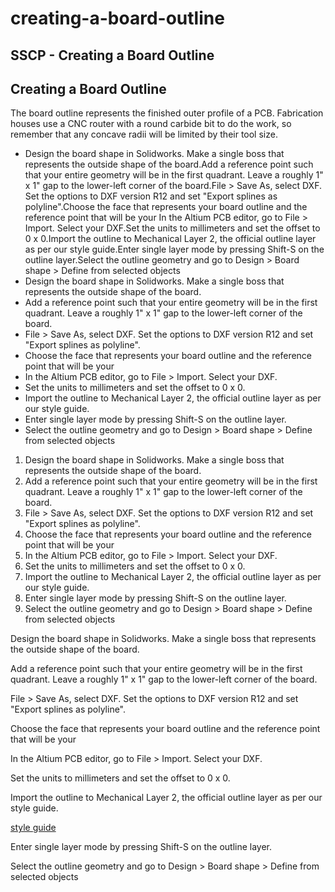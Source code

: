 # creating-a-board-outline

## SSCP - Creating a Board Outline

## Creating a Board Outline

The board outline represents the finished outer profile of a PCB. Fabrication houses use a CNC router with a round carbide bit to do the work, so remember that any concave radii will be limited by their tool size.

* Design the board shape in Solidworks. Make a single boss that represents the outside shape of the board.Add a reference point such that your entire geometry will be in the first quadrant. Leave a roughly 1" x 1" gap to the lower-left corner of the board.File > Save As, select DXF. Set the options to DXF version R12 and set "Export splines as polyline".Choose the face that represents your board outline and the reference point that will be your In the Altium PCB editor, go to File > Import. Select your DXF.Set the units to millimeters and set the offset to 0 x 0.Import the outline to Mechanical Layer 2, the official outline layer as per our style guide.Enter single layer mode by pressing Shift-S on the outline layer.Select the outline geometry and go to Design > Board shape > Define from selected objects
* Design the board shape in Solidworks. Make a single boss that represents the outside shape of the board.
* Add a reference point such that your entire geometry will be in the first quadrant. Leave a roughly 1" x 1" gap to the lower-left corner of the board.
* File > Save As, select DXF. Set the options to DXF version R12 and set "Export splines as polyline".
* Choose the face that represents your board outline and the reference point that will be your&#x20;
* In the Altium PCB editor, go to File > Import. Select your DXF.
* Set the units to millimeters and set the offset to 0 x 0.
* Import the outline to Mechanical Layer 2, the official outline layer as per our style guide.
* Enter single layer mode by pressing Shift-S on the outline layer.
* Select the outline geometry and go to Design > Board shape > Define from selected objects

1. Design the board shape in Solidworks. Make a single boss that represents the outside shape of the board.
2. Add a reference point such that your entire geometry will be in the first quadrant. Leave a roughly 1" x 1" gap to the lower-left corner of the board.
3. File > Save As, select DXF. Set the options to DXF version R12 and set "Export splines as polyline".
4. Choose the face that represents your board outline and the reference point that will be your&#x20;
5. In the Altium PCB editor, go to File > Import. Select your DXF.
6. Set the units to millimeters and set the offset to 0 x 0.
7. Import the outline to Mechanical Layer 2, the official outline layer as per our style guide.
8. Enter single layer mode by pressing Shift-S on the outline layer.
9. Select the outline geometry and go to Design > Board shape > Define from selected objects

Design the board shape in Solidworks. Make a single boss that represents the outside shape of the board.

Add a reference point such that your entire geometry will be in the first quadrant. Leave a roughly 1" x 1" gap to the lower-left corner of the board.

File > Save As, select DXF. Set the options to DXF version R12 and set "Export splines as polyline".

Choose the face that represents your board outline and the reference point that will be your&#x20;

In the Altium PCB editor, go to File > Import. Select your DXF.

Set the units to millimeters and set the offset to 0 x 0.

Import the outline to Mechanical Layer 2, the official outline layer as per our style guide.

[style guide](../../../../../../stanford.edu/testduplicationsscp/home/sscp-2012-2013/electrical-2012-2013/design-references/component-library-style-guide/)

Enter single layer mode by pressing Shift-S on the outline layer.

Select the outline geometry and go to Design > Board shape > Define from selected objects

